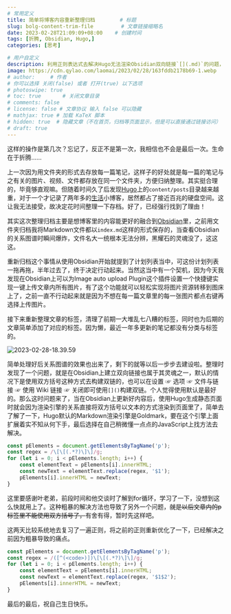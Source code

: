 ```yaml
---
# 常用定义
title: 简单将博客内容重新整理归档        # 标题
slug: bolg-content-trim-file         # 文章链接缩略名
date: 2023-02-28T21:09:09+08:00    # 创建时间
tags: [折腾, Obsidian, Hugo,]
categories: [思考]

# 用户自定义
description: 利用正则表达式去解决Hugo无法渲染Obsidian双向链接`[](.md)`的问题，方法就是粗暴地使用for循环去掉所有匹配的`[](.md)`。   # 描述
image: https://cdn.qylao.com/laomai/2023/02/28/163fddb2178b69-1.webp
# author:     # 作者
# 你可以选择 关闭(false) 或者 打开(true) 以下选项
# photoswipe: true
# toc: true       # 关闭文章目录
# comments: false
# license: false # 文章协议 输入 false 可以隐藏
# mathjax: true # 加载 KaTeX 脚本
# hidden: true  # 隐藏文章（不在首页，归档等页面显示，但是可以直接通过链接访问）
# draft: true
---
```


这样的操作是第几次？忘记了，反正不是第一次，我相信也不会是最后一次。生命在于折腾……

上一次因为用文件夹的形式去存放每一篇笔记，这样子的好处就是每一篇的笔记与之有关的图片、视频、文件都存放在同一个文件夹，方便归纳整理。其实挺合理的，毕竟够直观嘛。但随着时间久了后发现[Hugo](Hugo.md)上的`content/posts`目录越来越重，对于一个才记录了两年多的[生活](生活.md)小博客，居然都占了接近百兆的硬盘空间。这让我无法接受，故决定花时间整理一下存档。好了，已经强行找到了理由！

其实这次整理归档主要是想博客里的内容能更好的融合到[Obsidian](Obsidian.md)里，之前用文件夹归档我将Markdown文件都以`index.md`这样的形式保存的，当查看Obsidian的关系图谱时瞬间爆炸，文件名大一统根本无法分辨，黑耀石的灵魂没了，这这这。

重新归档这个事情从使用Obsidian开始就提到了计划列表当中，可这份计划列表一拖再拖，半年过去了，终于决定行动起来。当然这当中有一个契机，因为今天我发现在Obsidian上可以为Image auto upload Plugin这个插件设置一个快捷键实现一键上传文章内所有图片，有了这个功能就可以轻松实现将图片资源转移到图床上了，之前一直不行动起来就是因为不想在每一篇文章里的每一张图片都点右键再选择上传图片。

接下来重新整理文章的标签，清理了前期一大堆乱七八糟的标签，同时也为后期的文章简单添加了对应的标签。因为懒，最近一年多更新的笔记都没有分类与标签的。

![2023-02-28-18.39.59](https://cdn.qylao.com/laomai/2023/02/28/163fdda286d66d-1.webp)

简单处理好后关系图谱的效果也出来了，剩下的就等以后一步步去建设啦。整理时发现了一个问题，就是在Obsidian上建立双向链接也属于其灵魂之一，默认的情况下是使用双方括号这种方式去构建双链的，也可以在设置 ☞ 选项 ☞ 文件与链接 ☞ 使用 Wiki 链接 ☞ 关闭即可使用`[]()`构建双链。个人觉得使用默认是最好的。那么这时问题来了，当在Obsidian上更新好内容后，使用Hugo生成静态页面时就会因为渲染引擎的关系直接将双方括号以文本的方式渲染到页面里了，简单去了解了一下，Hugo默认的Markdown渲染引擎是Goldmark，要在这个引擎上面扩展着实不知从何下手，最后选择在自己稍微懂一点点的JavaScript上找方法去解决。

```javascript
const pElements = document.getElementsByTagName('p');
const regex = /\[\[(.*?)\]\]/g;
for (let i = 0; i < pElements.length; i++) {
    const elementText = pElements[i].innerHTML;
    const newText = elementText.replace(regex, '$1');
    pElements[i].innerHTML = newText;
}
```

这里要感谢叶老弟，前段时间和他交谈时了解到for循环，学习了一下，没想到这么快就用上了。这种粗暴的解决方法也导致了另外一个问题，~~就是以后文章内的p标签里不能使用双方括号了，~~有舍有得，暂时先这样吧。

这两天比较系统地去复习了一遍正则，将之前的正则重新优化了一下，已经解决之前因为粗暴导致的痛点。
```javaScript
const pElements = document.getElementsByTagName('p');
const regex = /([^(<code>)])\[\[(.*?)\]\]/g;
for (let i = 0; i < pElements.length; i++) {
    const elementText = pElements[i].innerHTML;
    const newText = elementText.replace(regex, '$1$2');
    pElements[i].innerHTML = newText;
}
```

最后的最后，祝自己生日快乐。